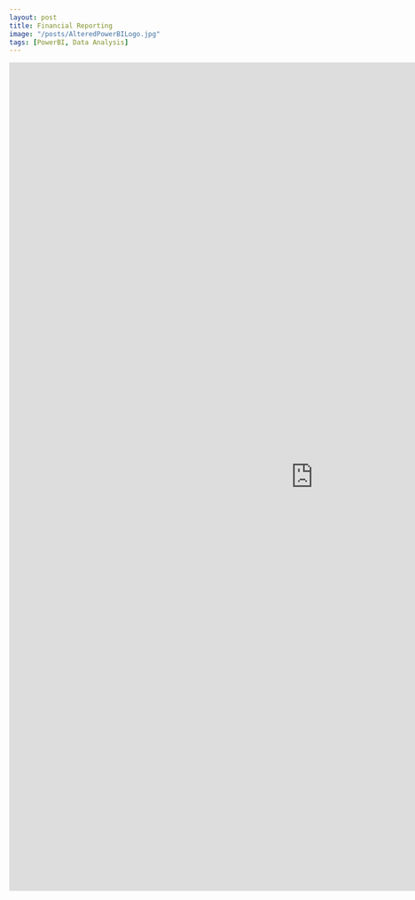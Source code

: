 ```yaml
---
layout: post
title: Financial Reporting 
image: "/posts/AlteredPowerBILogo.jpg"
tags: [PowerBI, Data Analysis]
---
```



<div class="iframe_container">
  <iframe width="1095" height="1495" src="https://app.powerbi.com/view?r=eyJrIjoiZDI4ZDU4MTktMGE0MC00MDRiLTg4NTYtMjZiYzljMGQ3Yzg2IiwidCI6IjAwM2Q0MTg3LWU2NTgtNDU5ZS1hN2JmLTJiNWE5YWNlMjQ2YSIsImMiOjZ9&pageName=ReportSectionce5befb186f2c45d64eb" frameborder="0" allowfullscreen></iframe>
</div>


